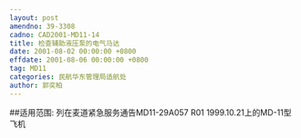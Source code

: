```yaml
---
layout: post
amendno: 39-3308
cadno: CAD2001-MD11-14
title: 检查辅助液压泵的电气马达
date: 2001-08-02 00:00:00 +0800
effdate: 2001-08-06 00:00:00 +0800
tag: MD11
categories: 民航华东管理局适航处
author: 郭奕柏
---
```


##适用范围:
列在麦道紧急服务通告MD11-29A057 R01 1999.10.21上的MD-11型飞机

